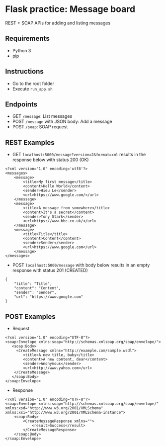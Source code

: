# Flask practice: Message board

REST + SOAP APIs for adding and listing messages

## Requirements
- Python 3
- pip

## Instructions
- Go to the root folder
- Execute `run_app.sh`

## Endpoints
- GET `/message`: List messages
- POST `/message` with JSON body: Add a message
- POST `/soap`: SOAP request

## REST Examples
- GET `localhost:5000/message?version=2&format=xml` results in the response below with status 200 (OK)
```
<?xml version='1.0' encoding='utf8'?>
<messages>
    <message>
        <title>My first message</title>
        <content>Hello World</content>
        <sender>Hieu Le</sender>
        <url>https://www.google.com/</url>
    </message>
    <message>
        <title>A message from somewhere</title>
        <content>It's a secret</content>
        <sender>Tony Stark</sender>
        <url>https://www.bbc.co.uk/</url>
    </message>
    <message>
        <title>Title</title>
        <content>Content</content>
        <sender>Sender</sender>
        <url>https://www.google.com</url>
    </message>
</messages>
```
- POST `localhost:5000/message` with body below results in an empty response with status 201 (CREATED)
```
{
	"title": "Title",
	"content": "Content",
	"sender": "Sender",
	"url": "https://www.google.com"
}
```

## POST Examples
- Request
```
<?xml version="1.0" encoding="UTF-8"?>
<soap:Envelope xmlns:soap="http://schemas.xmlsoap.org/soap/envelope/">
   <soap:Body>
     <CreateMessage xmlns="http://example.com/sample.wsdl">
     	<title>A new title, baby</title>
     	<content>A new content, dear</content>
     	<sender>Anonymous</sender>
     	<url>http://www.yahoo.com</url>
    </CreateMessage>
   </soap:Body>
</soap:Envelope>
```
- Response
```
<?xml version="1.0" encoding="UTF-8"?>
<soap:Envelope xmlns:soap="http://schemas.xmlsoap.org/soap/envelope/" xmlns:xsd="http://www.w3.org/2001/XMLSchema" xmlns:xsi="http://www.w3.org/2001/XMLSchema-instance">
    <soap:Body>
        <CreateMessageResponse xmlns="">
            <result>Success</result>
        </CreateMessageResponse>
    </soap:Body>
</soap:Envelope>
```
